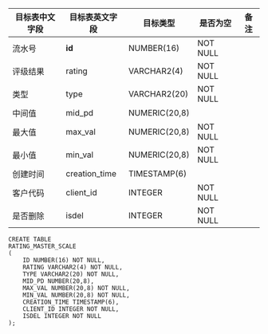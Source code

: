 <!--sec data-title="企业评级主标尺表" data-id="section0" data-show=true ces-->

| 目标表中文字段 | 目标表英文字段       | 目标类型          | 是否为空     | 备注   |
| ------- | ------------- | ------------- | -------- | ---- |
| 流水号     | **id**        | NUMBER(16)    | NOT NULL |      |
| 评级结果    | rating        | VARCHAR2(4)   | NOT NULL |      |
| 类型      | type          | VARCHAR2(20)  | NOT NULL |      |
| 中间值     | mid_pd        | NUMERIC(20,8) |          |      |
| 最大值     | max_val       | NUMERIC(20,8) | NOT NULL |      |
| 最小值     | min_val       | NUMERIC(20,8) | NOT NULL |      |
| 创建时间    | creation_time | TIMESTAMP(6)  |          |      |
| 客户代码    | client_id     | INTEGER       | NOT NULL |      |
| 是否删除    | isdel         | INTEGER       | NOT NULL |      |

<!--endsec-->

<!--sec data-title="DDL" data-id="section1" data-show=true ces-->

    CREATE TABLE
    RATING_MASTER_SCALE
    (
        ID NUMBER(16) NOT NULL,
        RATING VARCHAR2(4) NOT NULL,
        TYPE VARCHAR2(20) NOT NULL,
        MID_PD NUMBER(20,8),
        MAX_VAL NUMBER(20,8) NOT NULL,
        MIN_VAL NUMBER(20,8) NOT NULL,
        CREATION_TIME TIMESTAMP(6),
        CLIENT_ID INTEGER NOT NULL,
        ISDEL INTEGER NOT NULL
    );

<!--endsec-->
